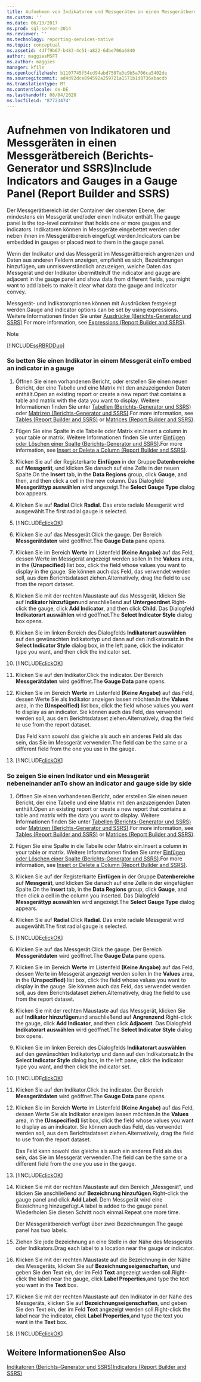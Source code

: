 ```yaml
---
title: Aufnehmen von Indikatoren und Messgeräten in einen Messgerätbereich (Berichts-Generator und SSRS) | Microsoft-Dokumentation
ms.custom: ''
ms.date: 06/13/2017
ms.prod: sql-server-2014
ms.reviewer: ''
ms.technology: reporting-services-native
ms.topic: conceptual
ms.assetid: 4dff9b67-b483-4c51-a822-6dbe706a6840
author: maggiesMSFT
ms.author: maggies
manager: kfile
ms.openlocfilehash: b1107745f54cd94abd7507a3e9b5a706ca5402de
ms.sourcegitcommit: ad4d92dce894592a259721a1571b1d8736abacdb
ms.translationtype: MT
ms.contentlocale: de-DE
ms.lasthandoff: 08/04/2020
ms.locfileid: "87723474"
---
```

# <a name="include-indicators-and-gauges-in-a-gauge-panel-report-builder-and-ssrs"></a><span data-ttu-id="8345a-102">Aufnehmen von Indikatoren und Messgeräten in einen Messgerätbereich (Berichts-Generator und SSRS)</span><span class="sxs-lookup"><span data-stu-id="8345a-102">Include Indicators and Gauges in a Gauge Panel (Report Builder and SSRS)</span></span>
  <span data-ttu-id="8345a-103">Der Messgerätbereich ist der Container der obersten Ebene, der mindestens ein Messgerät und/oder einen Indikator enthält.</span><span class="sxs-lookup"><span data-stu-id="8345a-103">The gauge panel is the top-level container that holds one or more gauges and indicators.</span></span> <span data-ttu-id="8345a-104">Indikatoren können in Messgeräte eingebettet werden oder neben ihnen im Messgerätbereich eingefügt werden.</span><span class="sxs-lookup"><span data-stu-id="8345a-104">Indicators can be embedded in gauges or placed next to them in the gauge panel.</span></span>  
  
 <span data-ttu-id="8345a-105">Wenn der Indikator und das Messgerät im Messgerätbereich angrenzen und Daten aus anderen Feldern anzeigen, empfiehlt es sich, Bezeichnungen hinzufügen, um unmissverständlich anzuzeigen, welche Daten das Messgerät und der Indikator übermitteln.</span><span class="sxs-lookup"><span data-stu-id="8345a-105">If the indicator and gauge are adjacent in the gauge panel and show data from different fields, you might want to add labels to make it clear what data the gauge and indicator convey.</span></span>  
  
 <span data-ttu-id="8345a-106">Messgerät- und Indikatoroptionen können mit Ausdrücken festgelegt werden.</span><span class="sxs-lookup"><span data-stu-id="8345a-106">Gauge and indicator options can be set by using expressions.</span></span> <span data-ttu-id="8345a-107">Weitere Informationen finden Sie unter [Ausdrücke &#40;Berichts-Generator und SSRS&#41;](expressions-report-builder-and-ssrs.md).</span><span class="sxs-lookup"><span data-stu-id="8345a-107">For more information, see [Expressions &#40;Report Builder and SSRS&#41;](expressions-report-builder-and-ssrs.md).</span></span>  
  
> [!NOTE]  
>  [!INCLUDE[ssRBRDDup](../../includes/ssrbrddup-md.md)]  
  
### <a name="to-embed-an-indicator-in-a-gauge"></a><span data-ttu-id="8345a-108">So betten Sie einen Indikator in einem Messgerät ein</span><span class="sxs-lookup"><span data-stu-id="8345a-108">To embed an indicator in a gauge</span></span>  
  
1.  <span data-ttu-id="8345a-109">Öffnen Sie einen vorhandenen Bericht, oder erstellen Sie einen neuen Bericht, der eine Tabelle und eine Matrix mit den anzuzeigenden Daten enthält.</span><span class="sxs-lookup"><span data-stu-id="8345a-109">Open an existing report or create a new report that contains a table and matrix with the data you want to display.</span></span> <span data-ttu-id="8345a-110">Weitere Informationen finden Sie unter [Tabellen &#40;Berichts-Generator und SSRS&#41;](tables-report-builder-and-ssrs.md) oder [Matrizen &#40;Berichts-Generator und SSRS&#41;](create-a-matrix-report-builder-and-ssrs.md).</span><span class="sxs-lookup"><span data-stu-id="8345a-110">For more information, see [Tables &#40;Report Builder  and SSRS&#41;](tables-report-builder-and-ssrs.md) or [Matrices &#40;Report Builder and SSRS&#41;](create-a-matrix-report-builder-and-ssrs.md).</span></span>  
  
2.  <span data-ttu-id="8345a-111">Fügen Sie eine Spalte in die Tabelle oder Matrix ein.</span><span class="sxs-lookup"><span data-stu-id="8345a-111">Insert a column in your table or matrix.</span></span> <span data-ttu-id="8345a-112">Weitere Informationen finden Sie unter [Einfügen oder Löschen einer Spalte (Berichts-Generator und SSRS)](insert-or-delete-a-column-report-builder-and-ssrs.md).</span><span class="sxs-lookup"><span data-stu-id="8345a-112">For more information, see [Insert or Delete a Column &#40;Report Builder and SSRS&#41;](insert-or-delete-a-column-report-builder-and-ssrs.md).</span></span>  
  
3.  <span data-ttu-id="8345a-113">Klicken Sie auf der Registerkarte **Einfügen** in der Gruppe **Datenbereiche** auf **Messgerät**, und klicken Sie danach auf eine Zelle in der neuen Spalte.</span><span class="sxs-lookup"><span data-stu-id="8345a-113">On the **Insert** tab, in the **Data Regions** group, click **Gauge**, and then, and then click a cell in the new column.</span></span> <span data-ttu-id="8345a-114">Das Dialogfeld **Messgerättyp auswählen** wird angezeigt.</span><span class="sxs-lookup"><span data-stu-id="8345a-114">The **Select Gauge Type** dialog box appears.</span></span>  
  
4.  <span data-ttu-id="8345a-115">Klicken Sie auf **Radial**.</span><span class="sxs-lookup"><span data-stu-id="8345a-115">Click **Radial**.</span></span> <span data-ttu-id="8345a-116">Das erste radiale Messgerät wird ausgewählt.</span><span class="sxs-lookup"><span data-stu-id="8345a-116">The first radial gauge is selected.</span></span>  
  
5.  [!INCLUDE[clickOK](../../../includes/clickok-md.md)]  
  
6.  <span data-ttu-id="8345a-117">Klicken Sie auf das Messgerät.</span><span class="sxs-lookup"><span data-stu-id="8345a-117">Click the gauge.</span></span> <span data-ttu-id="8345a-118">Der Bereich **Messgerätdaten** wird geöffnet.</span><span class="sxs-lookup"><span data-stu-id="8345a-118">The **Gauge Data** pane opens.</span></span>  
  
7.  <span data-ttu-id="8345a-119">Klicken Sie im Bereich **Werte** im Listenfeld **(Keine Angabe)** auf das Feld, dessen Werte im Messgerät angezeigt werden sollen.</span><span class="sxs-lookup"><span data-stu-id="8345a-119">In the **Values** area, in the **(Unspecified)** list box, click the field whose values you want to display in the gauge.</span></span> <span data-ttu-id="8345a-120">Sie können auch das Feld, das verwendet werden soll, aus dem Berichtsdataset ziehen.</span><span class="sxs-lookup"><span data-stu-id="8345a-120">Alternatively, drag the field to use from the report dataset.</span></span>  
  
8.  <span data-ttu-id="8345a-121">Klicken Sie mit der rechten Maustaste auf das Messgerät, klicken Sie auf **Indikator hinzufügen**und anschließend auf **Untergeordnet**.</span><span class="sxs-lookup"><span data-stu-id="8345a-121">Right-click the gauge, click **Add Indicator**, and then click **Child**.</span></span> <span data-ttu-id="8345a-122">Das Dialogfeld **Indikatorart auswählen** wird geöffnet.</span><span class="sxs-lookup"><span data-stu-id="8345a-122">The **Select Indicator Style** dialog box opens.</span></span>  
  
9. <span data-ttu-id="8345a-123">Klicken Sie im linken Bereich des Dialogfelds **Indikatorart auswählen** auf den gewünschten Indikatortyp und dann auf den Indikatorsatz.</span><span class="sxs-lookup"><span data-stu-id="8345a-123">In the **Select Indicator Style** dialog box, in the left pane, click the indicator type you want, and then click the indicator set.</span></span>  
  
10. [!INCLUDE[clickOK](../../../includes/clickok-md.md)]  
  
11. <span data-ttu-id="8345a-124">Klicken Sie auf den Indikator.</span><span class="sxs-lookup"><span data-stu-id="8345a-124">Click the indicator.</span></span> <span data-ttu-id="8345a-125">Der Bereich **Messgerätdaten** wird geöffnet.</span><span class="sxs-lookup"><span data-stu-id="8345a-125">The **Gauge Data** pane opens.</span></span>  
  
12. <span data-ttu-id="8345a-126">Klicken Sie im Bereich **Werte** im Listenfeld **(Keine Angabe)** auf das Feld, dessen Werte Sie als Indikator anzeigen lassen möchten.</span><span class="sxs-lookup"><span data-stu-id="8345a-126">In the **Values** area, in the **(Unspecified)** list box, click the field whose values you want to display as an indicator.</span></span> <span data-ttu-id="8345a-127">Sie können auch das Feld, das verwendet werden soll, aus dem Berichtsdataset ziehen.</span><span class="sxs-lookup"><span data-stu-id="8345a-127">Alternatively, drag the field to use from the report dataset.</span></span>  
  
     <span data-ttu-id="8345a-128">Das Feld kann sowohl das gleiche als auch ein anderes Feld als das sein, das Sie im Messgerät verwenden.</span><span class="sxs-lookup"><span data-stu-id="8345a-128">The field can be the same or a different field from the one you use in the gauge.</span></span>  
  
13. [!INCLUDE[clickOK](../../../includes/clickok-md.md)]  
  
### <a name="to-show-an-indicator-and-gauge-side-by-side"></a><span data-ttu-id="8345a-129">So zeigen Sie einen Indikator und ein Messgerät nebeneinander an</span><span class="sxs-lookup"><span data-stu-id="8345a-129">To show an indicator and gauge side by side</span></span>  
  
1.  <span data-ttu-id="8345a-130">Öffnen Sie einen vorhandenen Bericht, oder erstellen Sie einen neuen Bericht, der eine Tabelle und eine Matrix mit den anzuzeigenden Daten enthält.</span><span class="sxs-lookup"><span data-stu-id="8345a-130">Open an existing report or create a new report that contains a table and matrix with the data you want to display.</span></span> <span data-ttu-id="8345a-131">Weitere Informationen finden Sie unter [Tabellen &#40;Berichts-Generator und SSRS&#41;](tables-report-builder-and-ssrs.md) oder [Matrizen &#40;Berichts-Generator und SSRS&#41;](create-a-matrix-report-builder-and-ssrs.md).</span><span class="sxs-lookup"><span data-stu-id="8345a-131">For more information, see [Tables &#40;Report Builder  and SSRS&#41;](tables-report-builder-and-ssrs.md) or [Matrices &#40;Report Builder and SSRS&#41;](create-a-matrix-report-builder-and-ssrs.md).</span></span>  
  
2.  <span data-ttu-id="8345a-132">Fügen Sie eine Spalte in die Tabelle oder Matrix ein.</span><span class="sxs-lookup"><span data-stu-id="8345a-132">Insert a column in your table or matrix.</span></span> <span data-ttu-id="8345a-133">Weitere Informationen finden Sie unter [Einfügen oder Löschen einer Spalte (Berichts-Generator und SSRS)](insert-or-delete-a-column-report-builder-and-ssrs.md).</span><span class="sxs-lookup"><span data-stu-id="8345a-133">For more information, see [Insert or Delete a Column &#40;Report Builder and SSRS&#41;](insert-or-delete-a-column-report-builder-and-ssrs.md).</span></span>  
  
3.  <span data-ttu-id="8345a-134">Klicken Sie auf der Registerkarte **Einfügen** in der Gruppe **Datenbereiche** auf **Messgerät**, und klicken Sie danach auf eine Zelle in der eingefügten Spalte.</span><span class="sxs-lookup"><span data-stu-id="8345a-134">On the **Insert** tab, in the **Data Regions** group, click **Gauge**, and then click a cell in the column you inserted.</span></span> <span data-ttu-id="8345a-135">Das Dialogfeld **Messgerättyp auswählen** wird angezeigt.</span><span class="sxs-lookup"><span data-stu-id="8345a-135">The **Select Gauge Type** dialog appears.</span></span>  
  
4.  <span data-ttu-id="8345a-136">Klicken Sie auf **Radial**.</span><span class="sxs-lookup"><span data-stu-id="8345a-136">Click **Radial**.</span></span> <span data-ttu-id="8345a-137">Das erste radiale Messgerät wird ausgewählt.</span><span class="sxs-lookup"><span data-stu-id="8345a-137">The first radial gauge is selected.</span></span>  
  
5.  [!INCLUDE[clickOK](../../../includes/clickok-md.md)]  
  
6.  <span data-ttu-id="8345a-138">Klicken Sie auf das Messgerät.</span><span class="sxs-lookup"><span data-stu-id="8345a-138">Click the gauge.</span></span> <span data-ttu-id="8345a-139">Der Bereich **Messgerätdaten** wird geöffnet.</span><span class="sxs-lookup"><span data-stu-id="8345a-139">The **Gauge Data** pane opens.</span></span>  
  
7.  <span data-ttu-id="8345a-140">Klicken Sie im Bereich **Werte** im Listenfeld **(Keine Angabe)** auf das Feld, dessen Werte im Messgerät angezeigt werden sollen.</span><span class="sxs-lookup"><span data-stu-id="8345a-140">In the **Values** area, in the **(Unspecified)** list box, click the field whose values you want to display in the gauge.</span></span> <span data-ttu-id="8345a-141">Sie können auch das Feld, das verwendet werden soll, aus dem Berichtsdataset ziehen.</span><span class="sxs-lookup"><span data-stu-id="8345a-141">Alternatively, drag the field to use from the report dataset.</span></span>  
  
8.  <span data-ttu-id="8345a-142">Klicken Sie mit der rechten Maustaste auf das Messgerät, klicken Sie auf **Indikator hinzufügen**und anschließend auf **Angrenzend**.</span><span class="sxs-lookup"><span data-stu-id="8345a-142">Right-click the gauge, click **Add Indicator**, and then click **Adjacent**.</span></span> <span data-ttu-id="8345a-143">Das Dialogfeld **Indikatorart auswählen** wird geöffnet.</span><span class="sxs-lookup"><span data-stu-id="8345a-143">The **Select Indicator Style** dialog box opens.</span></span>  
  
9. <span data-ttu-id="8345a-144">Klicken Sie im linken Bereich des Dialogfelds **Indikatorart auswählen** auf den gewünschten Indikatortyp und dann auf den Indikatorsatz.</span><span class="sxs-lookup"><span data-stu-id="8345a-144">In the **Select Indicator Style** dialog box, in the left pane, click the indicator type you want, and then click the indicator set.</span></span>  
  
10. [!INCLUDE[clickOK](../../../includes/clickok-md.md)]  
  
11. <span data-ttu-id="8345a-145">Klicken Sie auf den Indikator.</span><span class="sxs-lookup"><span data-stu-id="8345a-145">Click the indicator.</span></span> <span data-ttu-id="8345a-146">Der Bereich **Messgerätdaten** wird geöffnet.</span><span class="sxs-lookup"><span data-stu-id="8345a-146">The **Gauge Data** pane opens.</span></span>  
  
12. <span data-ttu-id="8345a-147">Klicken Sie im Bereich **Werte** im Listenfeld **(Keine Angabe)** auf das Feld, dessen Werte Sie als Indikator anzeigen lassen möchten.</span><span class="sxs-lookup"><span data-stu-id="8345a-147">In the **Values** area, in the **(Unspecified)** list box, click the field whose values you want to display as an indicator.</span></span> <span data-ttu-id="8345a-148">Sie können auch das Feld, das verwendet werden soll, aus dem Berichtsdataset ziehen.</span><span class="sxs-lookup"><span data-stu-id="8345a-148">Alternatively, drag the field to use from the report dataset.</span></span>  
  
     <span data-ttu-id="8345a-149">Das Feld kann sowohl das gleiche als auch ein anderes Feld als das sein, das Sie im Messgerät verwenden.</span><span class="sxs-lookup"><span data-stu-id="8345a-149">The field can be the same or a different field from the one you use in the gauge.</span></span>  
  
13. [!INCLUDE[clickOK](../../../includes/clickok-md.md)]  
  
14. <span data-ttu-id="8345a-150">Klicken Sie mit der rechten Maustaste auf den Bereich „Messgerät“, und klicken Sie anschließend auf **Bezeichnung hinzufügen**.</span><span class="sxs-lookup"><span data-stu-id="8345a-150">Right-click the gauge panel and click **Add Label**.</span></span> <span data-ttu-id="8345a-151">Dem Messgerät wird eine Bezeichnung hinzugefügt.</span><span class="sxs-lookup"><span data-stu-id="8345a-151">A label is added to the gauge panel.</span></span> <span data-ttu-id="8345a-152">Wiederholen Sie diesen Schritt noch einmal.</span><span class="sxs-lookup"><span data-stu-id="8345a-152">Repeat one more time.</span></span>  
  
     <span data-ttu-id="8345a-153">Der Messgerätbereich verfügt über zwei Bezeichnungen.</span><span class="sxs-lookup"><span data-stu-id="8345a-153">The gauge panel has two labels.</span></span>  
  
15. <span data-ttu-id="8345a-154">Ziehen Sie jede Bezeichnung an eine Stelle in der Nähe des Messgeräts oder Indikators.</span><span class="sxs-lookup"><span data-stu-id="8345a-154">Drag each label to a location near the gauge or indicator.</span></span>  
  
16. <span data-ttu-id="8345a-155">Klicken Sie mit der rechten Maustaste auf die Bezeichnung in der Nähe des Messgeräts, klicken Sie auf **Bezeichnungseigenschaften**, und geben Sie den Text ein, der im Feld **Text** angezeigt werden soll.</span><span class="sxs-lookup"><span data-stu-id="8345a-155">Right-click the label near the gauge, click **Label Properties**,and type the text you want in the **Text** box.</span></span>  
  
17. <span data-ttu-id="8345a-156">Klicken Sie mit der rechten Maustaste auf den Indikator in der Nähe des Messgeräts, klicken Sie auf **Bezeichnungseigenschaften**, und geben Sie den Text ein, der im Feld **Text** angezeigt werden soll.</span><span class="sxs-lookup"><span data-stu-id="8345a-156">Right-click the label near the indicator, click **Label Properties**,and type the text you want in the **Text** box.</span></span>  
  
18. [!INCLUDE[clickOK](../../../includes/clickok-md.md)]  
  
## <a name="see-also"></a><span data-ttu-id="8345a-157">Weitere Informationen</span><span class="sxs-lookup"><span data-stu-id="8345a-157">See Also</span></span>  
 [<span data-ttu-id="8345a-158">Indikatoren &#40;Berichts-Generator und SSRS&#41;</span><span class="sxs-lookup"><span data-stu-id="8345a-158">Indicators &#40;Report Builder and SSRS&#41;</span></span>](indicators-report-builder-and-ssrs.md)  
  
  

